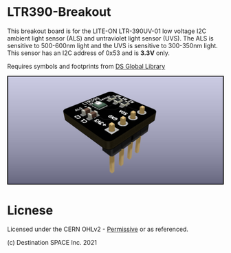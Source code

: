 # LTR390-Breakout
This breakout board is for the LITE-ON LTR-390UV-01 low voltage I2C ambient light sensor (ALS) and untraviolet light sensor (UVS). The ALS is sensitive to 500-600nm light and the UVS is sensitive to 300-350nm light. This sensor has an I2C address of 0x53 and is **3.3V** only.

Requires symbols and footprints from [DS Global Library](https://github.com/Destination-SPACE/DS-KiCad-Global-Source)

![](https://github.com/Destination-SPACE/LTR390-Breakout/blob/main/ltr390Breakout.jpg)

# Licnese

Licensed under the CERN OHLv2 - [Permissive](https://github.com/Destination-SPACE/LTR390-Breakout/blob/main/LICENSE) or as referenced.

(c) Destination SPACE Inc. 2021
